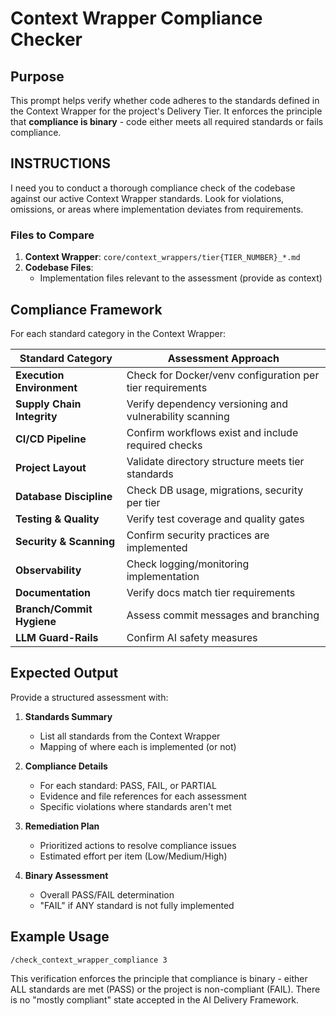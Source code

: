 # Context Wrapper Compliance Checker

## Purpose

This prompt helps verify whether code adheres to the standards defined in the Context Wrapper for the project's Delivery Tier. It enforces the principle that **compliance is binary** - code either meets all required standards or fails compliance.

## INSTRUCTIONS

I need you to conduct a thorough compliance check of the codebase against our active Context Wrapper standards. Look for violations, omissions, or areas where implementation deviates from requirements.

### Files to Compare

1. **Context Wrapper**: `core/context_wrappers/tier{TIER_NUMBER}_*.md`
2. **Codebase Files**:
   - Implementation files relevant to the assessment (provide as context)

## Compliance Framework

For each standard category in the Context Wrapper:

| Standard Category | Assessment Approach |
|-------------------|---------------------|
| **Execution Environment** | Check for Docker/venv configuration per tier requirements |
| **Supply Chain Integrity** | Verify dependency versioning and vulnerability scanning |
| **CI/CD Pipeline** | Confirm workflows exist and include required checks |
| **Project Layout** | Validate directory structure meets tier standards |
| **Database Discipline** | Check DB usage, migrations, security per tier |
| **Testing & Quality** | Verify test coverage and quality gates |
| **Security & Scanning** | Confirm security practices are implemented |
| **Observability** | Check logging/monitoring implementation |
| **Documentation** | Verify docs match tier requirements |
| **Branch/Commit Hygiene** | Assess commit messages and branching |
| **LLM Guard-Rails** | Confirm AI safety measures |

## Expected Output

Provide a structured assessment with:

1. **Standards Summary**
   - List all standards from the Context Wrapper
   - Mapping of where each is implemented (or not)

2. **Compliance Details**
   - For each standard: PASS, FAIL, or PARTIAL
   - Evidence and file references for each assessment
   - Specific violations where standards aren't met

3. **Remediation Plan**
   - Prioritized actions to resolve compliance issues
   - Estimated effort per item (Low/Medium/High)

4. **Binary Assessment**
   - Overall PASS/FAIL determination
   - "FAIL" if ANY standard is not fully implemented

## Example Usage

```
/check_context_wrapper_compliance 3
```

This verification enforces the principle that compliance is binary - either ALL standards are met (PASS) or the project is non-compliant (FAIL). There is no "mostly compliant" state accepted in the AI Delivery Framework. 